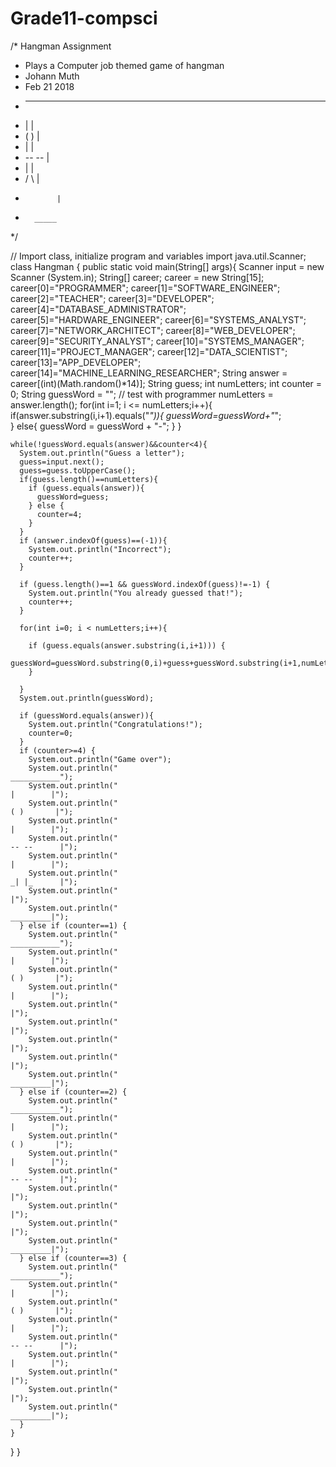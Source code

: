 # Grade11-compsci
/* Hangman Assignment
 * Plays a Computer job themed game of hangman
 * Johann Muth
 * Feb 21 2018
 * ___________
 *   |        |
 *  ( )       |
 *   |        | 
 * -- --      |
 *   |        |
 *  / \       |
 *            |
 *       _____
 */

// Import class, initialize program and variables
import java.util.Scanner;
class Hangman {
  public static void main(String[] args){
    Scanner input = new Scanner (System.in);
    String[] career;
    career = new String[15];
    career[0]="PROGRAMMER";
    career[1]="SOFTWARE_ENGINEER";
    career[2]="TEACHER";
    career[3]="DEVELOPER";
    career[4]="DATABASE_ADMINISTRATOR";
    career[5]="HARDWARE_ENGINEER";
    career[6]="SYSTEMS_ANALYST";
    career[7]="NETWORK_ARCHITECT";
    career[8]="WEB_DEVELOPER";
    career[9]="SECURITY_ANALYST";
    career[10]="SYSTEMS_MANAGER";
    career[11]="PROJECT_MANAGER";
    career[12]="DATA_SCIENTIST";
    career[13]="APP_DEVELOPER";
    career[14]="MACHINE_LEARNING_RESEARCHER";
    String answer = career[(int)(Math.random()*14)];
    String guess;
    int numLetters;
    int counter = 0;
    String guessWord = "";
    // test with programmer
    numLetters = answer.length();
    for(int i=1; i <= numLetters;i++){
      if(answer.substring(i,i+1).equals("_")){
        guessWord=guessWord+"_";  
      } else{ 
        guessWord = guessWord + "-";
      }
    }
    
    while(!guessWord.equals(answer)&&counter<4){
      System.out.println("Guess a letter");
      guess=input.next();
      guess=guess.toUpperCase();
      if(guess.length()==numLetters){
        if (guess.equals(answer)){
          guessWord=guess;
        } else {
          counter=4;
        }
      }
      if (answer.indexOf(guess)==(-1)){
        System.out.println("Incorrect");
        counter++;
      }
      
      if (guess.length()==1 && guessWord.indexOf(guess)!=-1) {
        System.out.println("You already guessed that!");
        counter++;
      }
      
      for(int i=0; i < numLetters;i++){
        
        if (guess.equals(answer.substring(i,i+1))) {
          guessWord=guessWord.substring(0,i)+guess+guessWord.substring(i+1,numLetters);
        } 
        
      }
      System.out.println(guessWord);  
      
      if (guessWord.equals(answer)){
        System.out.println("Congratulations!");
        counter=0;
      }
      if (counter>=4) {
        System.out.println("Game over");
        System.out.println("                                                                           ___________");
        System.out.println("                                                                             |        |");
        System.out.println("                                                                            ( )       |");
        System.out.println("                                                                             |        |");
        System.out.println("                                                                           -- --      |");
        System.out.println("                                                                             |        |");
        System.out.println("                                                                           _| |_      |");
        System.out.println("                                                                                      |");
        System.out.println("                                                                             _________|");
      } else if (counter==1) {
        System.out.println("                                                                           ___________");
        System.out.println("                                                                             |        |");
        System.out.println("                                                                            ( )       |");
        System.out.println("                                                                             |        |");
        System.out.println("                                                                                      |");
        System.out.println("                                                                                      |");
        System.out.println("                                                                                      |");
        System.out.println("                                                                                      |");
        System.out.println("                                                                             _________|");
      } else if (counter==2) {
        System.out.println("                                                                           ___________");
        System.out.println("                                                                             |        |");
        System.out.println("                                                                            ( )       |");
        System.out.println("                                                                             |        |");
        System.out.println("                                                                           -- --      |");
        System.out.println("                                                                                      |");
        System.out.println("                                                                                      |");
        System.out.println("                                                                                      |");
        System.out.println("                                                                             _________|");
      } else if (counter==3) {
        System.out.println("                                                                           ___________");
        System.out.println("                                                                             |        |");
        System.out.println("                                                                            ( )       |");
        System.out.println("                                                                             |        |");
        System.out.println("                                                                           -- --      |");
        System.out.println("                                                                             |        |");
        System.out.println("                                                                                      |");
        System.out.println("                                                                                      |");
        System.out.println("                                                                             _________|");
      } 
    }
  }
}
